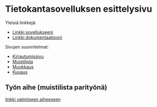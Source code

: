 # Tietokantasovelluksen esittelysivu

Yleisiä linkkejä:

* [Linkki sovellukseeni](http://saratolv.users.cs.helsinki.fi/tsoha/kirjautuminen)
* [Linkki dokumentaatiooni](https://github.com/Maethorr/Tsoha-Bootstrap/blob/master/doc/dokumentaatio.pdf)

Sivujen suunnitelmat:
* [Kirjautumissivu](http://saratolv.users.cs.helsinki.fi/tsoha/kirjautuminen)
* [Muistilista](http://saratolv.users.cs.helsinki.fi/tsoha/muistilista)
* [Muokkaus](http://saratolv.users.cs.helsinki.fi/tsoha/muokkaa)
* [Kuvaus](http://saratolv.users.cs.helsinki.fi/tsoha/kuvaus)

## Työn aihe (muistilista parityönä)

[linkki valmiiseen aiheeseen](http://advancedkittenry.github.io/suunnittelu_ja_tyoymparisto/aiheet/Muistilista.html)
